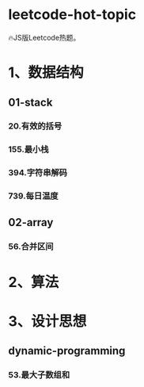 # leetcode-hot-topic

🔥JS版Leetcode热题。

# 1、数据结构

## 01-stack

### 20.有效的括号

### 155.最小栈

### 394.字符串解码

### 739.每日温度

## 02-array

### 56.合并区间

# 2、算法

# 3、设计思想

## dynamic-programming

### 53.最大子数组和
